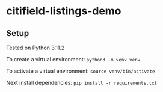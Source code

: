 # citifield-listings-demo
 
## Setup

Tested on Python 3.11.2

To create a virtual environment:
`
python3 -m venv venv
`
  
To activate a virtual environment:
`
source venv/bin/activate
`
  
Next install dependencies:
`
pip install -r requirements.txt
`

